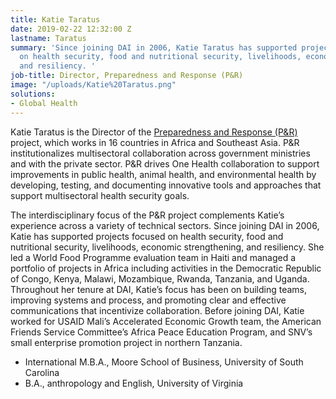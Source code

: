 ```yaml
---
title: Katie Taratus
date: 2019-02-22 12:32:00 Z
lastname: Taratus
summary: 'Since joining DAI in 2006, Katie Taratus has supported projects focused
  on health security, food and nutritional security, livelihoods, economic strengthening,
  and resiliency. '
job-title: Director, Preparedness and Response (P&R)
image: "/uploads/Katie%20Taratus.png"
solutions:
- Global Health
---
```


Katie Taratus is the Director of the [Preparedness and Response (P&R)](https://www.dai.com/our-work/projects/worldwide-preparedness-and-response-pr) project, which works in 16 countries in Africa and Southeast Asia. P&R institutionalizes multisectoral collaboration across government ministries and with the private sector. P&R drives One Health collaboration to support improvements in public health, animal health, and environmental health by developing, testing, and documenting innovative tools and approaches that support multisectoral health security goals.

The interdisciplinary focus of the P&R project complements Katie’s experience across a variety of technical sectors. Since joining DAI in 2006, Katie has supported projects focused on health security, food and nutritional security, livelihoods, economic strengthening, and resiliency. She led a World Food Programme evaluation team in Haiti and managed a portfolio of projects in Africa including activities in the Democratic Republic of Congo, Kenya, Malawi, Mozambique, Rwanda, Tanzania, and Uganda. Throughout her tenure at DAI, Katie’s focus has been on building teams, improving systems and process, and promoting clear and effective communications that incentivize collaboration. Before joining DAI, Katie worked for USAID Mali’s Accelerated Economic Growth team, the American Friends Service Committee’s Africa Peace Education Program, and SNV’s small enterprise promotion project in northern Tanzania.

* International M.B.A., Moore School of Business, University of South Carolina
* B.A., anthropology and English, University of Virginia